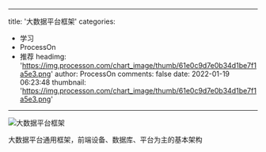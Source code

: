 
---
title: '大数据平台框架'
categories: 
 - 学习
 - ProcessOn
 - 推荐
headimg: 'https://img.processon.com/chart_image/thumb/61e0c9d7e0b34d1be7f1a5e3.png'
author: ProcessOn
comments: false
date: 2022-01-19 06:23:48
thumbnail: 'https://img.processon.com/chart_image/thumb/61e0c9d7e0b34d1be7f1a5e3.png'
---

<div>   
<img class="thumb" alt="大数据平台框架" src="https://img.processon.com/chart_image/thumb/61e0c9d7e0b34d1be7f1a5e3.png" referrerpolicy="no-referrer">
<p>大数据平台通用框架，前端设备、数据库、平台为主的基本架构</p>  
</div>
            